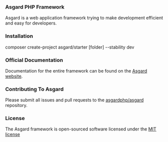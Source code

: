 ### Asgard PHP Framework

Asgard is a web application framework trying to make development efficient and easy for developers.

### Installation

composer create-project asgard/starter [folder] --stability dev

### Official Documentation

Documentation for the entire framework can be found on the [Asgard website](http://asgardphp.com/docs).

### Contributing To Asgard

Please submit all issues and pull requests to the [asgardphp/asgard](http://github.com/asgardphp/asgard) repository.

### License

The Asgard framework is open-sourced software licensed under the [MIT license](http://opensource.org/licenses/MIT)